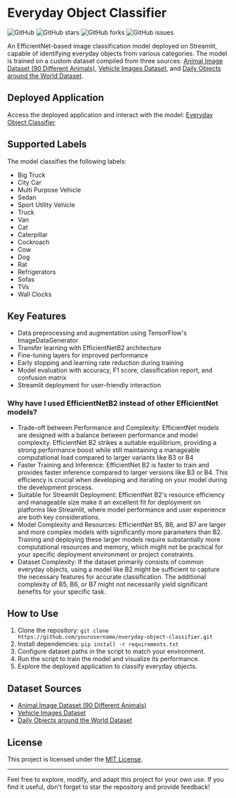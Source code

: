 # Everyday Object Classifier

![GitHub](https://img.shields.io/github/license/sparklinstar/Everyday_object_classification)
![GitHub stars](https://img.shields.io/github/stars/sparklinstar/Everyday_object_classification?style=social)
![GitHub forks](https://img.shields.io/github/forks/sparklinstar/Everyday_object_classification?style=social)
![GitHub issues](https://img.shields.io/github/issues/sparklinstar/Everyday_object_classification)

An EfficientNet-based image classification model deployed on Streamlit, capable of identifying everyday objects from various categories. The model is trained on a custom dataset compiled from three sources: [Animal Image Dataset (90 Different Animals)](https://www.kaggle.com/datasets/iamsouravbanerjee/animal-image-dataset-90-different-animals), [Vehicle Images Dataset](https://www.kaggle.com/datasets/lyensoetanto/vehicle-images-dataset), and [Daily Objects around the World Dataset](https://www.kaggle.com/datasets/humansintheloop/dollar-street-dataset).

## Deployed Application

Access the deployed application and interact with the model: [Everyday Object Classifier](https://everyday-object-classifier.streamlit.app/)

## Supported Labels

The model classifies the following labels:
- Big Truck
- City Car
- Multi Purpose Vehicle
- Sedan
- Sport Utility Vehicle
- Truck
- Van
- Cat
- Caterpillar
- Cockroach
- Cow
- Dog
- Rat
- Refrigerators
- Sofas
- TVs
- Wall Clocks

## Key Features

- Data preprocessing and augmentation using TensorFlow's ImageDataGenerator
- Transfer learning with EfficientNetB2 architecture
- Fine-tuning layers for improved performance
- Early stopping and learning rate reduction during training
- Model evaluation with accuracy, F1 score, classification report, and confusion matrix
- Streamlit deployment for user-friendly interaction

### Why have I used EfficientNetB2 instead of other EfficientNet models?
- Trade-off between Performance and Complexity: EfficientNet models are designed with a balance between performance and model complexity. EfficientNet B2 strikes a suitable equilibrium, providing a strong performance boost while still maintaining a manageable computational load compared to larger variants like B3 or B4
- Faster Training and Inference: EfficientNet B2 is faster to train and provides faster inference compared to larger versions like B3 or B4. This efficiency is crucial when developing and iterating on your model during the development process.
- Suitable for Streamlit Deployment: EfficientNet B2's resource efficiency and manageable size make it an excellent fit for deployment on platforms like Streamlit, where model performance and user experience are both key considerations.
- Model Complexity and Resources: EfficientNet B5, B6, and B7 are larger and more complex models with significantly more parameters than B2. Training and deploying these larger models require substantially more computational resources and memory, which might not be practical for your specific deployment environment or project constraints.
- Dataset Complexity: If the dataset primarily consists of common everyday objects, using a model like B2 might be sufficient to capture the necessary features for accurate classification. The additional complexity of B5, B6, or B7 might not necessarily yield significant benefits for your specific task.

## How to Use

1. Clone the repository: `git clone https://github.com/yourusername/everyday-object-classifier.git`
2. Install dependencies: `pip install -r requirements.txt`
3. Configure dataset paths in the script to match your environment.
4. Run the script to train the model and visualize its performance.
5. Explore the deployed application to classify everyday objects.

## Dataset Sources

- [Animal Image Dataset (90 Different Animals)](https://www.kaggle.com/datasets/iamsouravbanerjee/animal-image-dataset-90-different-animals)
- [Vehicle Images Dataset](https://www.kaggle.com/datasets/lyensoetanto/vehicle-images-dataset)
- [Daily Objects around the World Dataset](https://www.kaggle.com/datasets/humansintheloop/dollar-street-dataset)


## License

This project is licensed under the [MIT License](LICENSE).

---

Feel free to explore, modify, and adapt this project for your own use. If you find it useful, don't forget to star the repository and provide feedback!